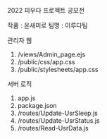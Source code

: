 2022 피우다 프로젝트 공모전 

작품 : 온새미로 
팀명 : 이루다팀 



관리자 웹
1. /views/Admin_page.ejs 
2. /public/css/app.css
3. /public/stylesheets/app.css



서버 로직
1. app.js
2. package.json
3. /routes/Update-UsrSleep.js
4. /routes/Update-UsrStatus.js
5. /routes/Read-UsrData.js
